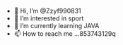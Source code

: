 - 👋 Hi, I’m @Zzyf990831
- 👀 I’m interested in sport
- 🌱 I’m currently learning JAVA
- 📫 How to reach me ...853743129q

<!---
Zzyf990831/Zzyf990831 is a ✨ special ✨ repository because its `README.md` (this file) appears on your GitHub profile.
You can click the Preview link to take a look at your changes.
--->
